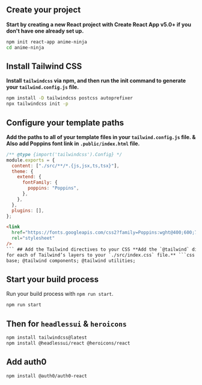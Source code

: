 ## Create your project

**Start by creating a new React project with Create React App v5.0+ if you don't have one already set up.**

```bash
npm init react-app anime-ninja
cd anime-ninja
```

## Install Tailwind CSS

**Install `tailwindcss` via npm, and then run the init command to generate your `tailwind.config.js` file.**

```bash
npm install -D tailwindcss postcss autoprefixer
npx tailwindcss init -p
```

## Configure your template paths

**Add the paths to all of your template files in your `tailwind.config.js` file. & Also add Poppins font link in `.public/index.html` file.**

```javascript
/** @type {import('tailwindcss').Config} */
module.exports = {
  content: ["./src/**/*.{js,jsx,ts,tsx}"],
  theme: {
    extend: {
      fontFamily: {
        poppins: "Poppins",
      },
    },
  },
  plugins: [],
};
```

````html
<link
  href="https://fonts.googleapis.com/css2?family=Poppins:wght@400;600;700&display=swap"
  rel="stylesheet"
/>
``` ## Add the Tailwind directives to your CSS **Add the `@tailwind` directives
for each of Tailwind’s layers to your `./src/index.css` file.** ```css @tailwind
base; @tailwind components; @tailwind utilities;
````

## Start your build process

Run your build process with `npm run start`.

```bash
npm run start
```

## Then for `headlessui` & `heroicons`

```bash
npm install tailwindcss@latest
npm install @headlessui/react @heroicons/react
```

## Add auth0

```bash
npm install @auth0/auth0-react
```
